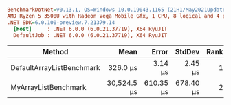``` ini

BenchmarkDotNet=v0.13.1, OS=Windows 10.0.19043.1165 (21H1/May2021Update)
AMD Ryzen 5 3500U with Radeon Vega Mobile Gfx, 1 CPU, 8 logical and 4 physical cores
.NET SDK=6.0.100-preview.7.21379.14
  [Host]     : .NET 6.0.0 (6.0.21.37719), X64 RyuJIT
  DefaultJob : .NET 6.0.0 (6.0.21.37719), X64 RyuJIT


```
|                    Method |        Mean |     Error |    StdDev | Rank |       Gen 0 |   Gen 1 |   Gen 2 |  Allocated |
|-------------------------- |------------:|----------:|----------:|-----:|------------:|--------:|--------:|-----------:|
| DefaultArrayListBenchmark |    326.0 μs |   3.14 μs |   2.45 μs |    1 |     83.0078 | 41.5039 | 41.5039 |     491 KB |
|      MyArrayListBenchmark | 30,524.5 μs | 610.35 μs | 678.40 μs |    2 | 189857.1429 |       - |       - | 391,172 KB |
